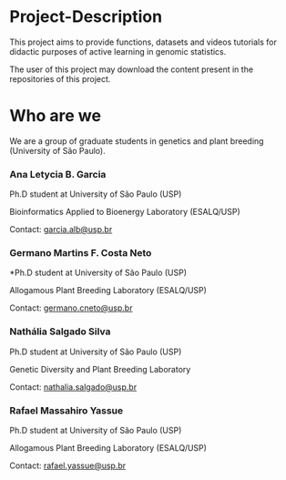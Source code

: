 # Project-Description

This project aims to provide functions, datasets and videos tutorials for didactic purposes of active learning in genomic statistics.

The user of this project may download the content present in the repositories of this project.


# Who are we

We are a group of graduate students in genetics and plant breeding (University of São Paulo).

### **Ana Letycia B. Garcia** 

Ph.D student at University of São Paulo (USP)

Bioinformatics Applied to Bioenergy Laboratory (ESALQ/USP)

Contact: <garcia.alb@usp.br>


### **Germano Martins F. Costa Neto** 

*Ph.D student at University of São Paulo (USP)

Allogamous Plant Breeding Laboratory (ESALQ/USP)

Contact: <germano.cneto@usp.br>

### **Nathália Salgado Silva**

Ph.D student at University of São Paulo (USP)

Genetic Diversity and Plant Breeding Laboratory

Contact:  <nathalia.salgado@usp.br>

### **Rafael Massahiro Yassue** 

Ph.D student at University of São Paulo (USP)

Allogamous Plant Breeding Laboratory (ESALQ/USP)

Contact: <rafael.yassue@usp.br>



